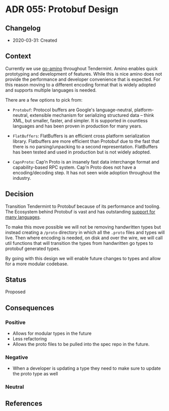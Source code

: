# ADR 055: Protobuf Design

## Changelog

- 2020-03-31: Created

## Context

Currently we use [go-amino](https://github.com/tendermint/go-amino) throughout Tendermint. Amino enables quick prototyping and development of features. While this is nice amino does not provide the performance and developer convenience that is expected. For this reason moving to a different encoding format that is widely adopted and supports multiple languages is needed.

There are a few options to pick from:

- `Protobuf`: Protocol buffers are Google's language-neutral, platform-neutral, extensible mechanism for serializing structured data – think XML, but smaller, faster, and simpler. It is supported in countless languages and has been proven in production for many years.

- `FlatBuffers`: FlatBuffers is an efficient cross platform serialization library. Flatbuffers are more efficient than Protobuf due to the fast that there is no parsing/unpacking to a second representation. FlatBuffers has been tested and used in production but is not widely adopted.

- `CapnProto`: Cap’n Proto is an insanely fast data interchange format and capability-based RPC system. Cap'n Proto does not have a encoding/decoding step. It has not seen wide adoption throughout the industry.

## Decision

Transition Tendermint to Protobuf because of its performance and tooling. The Ecosystem behind Protobuf is vast and has outstanding [support for many languages](https://developers.google.com/protocol-buffers/docs/tutorials).

To make this move possible we will not be removing handwritten types but instead creating a `/proto` directory in which all the `.proto` files and types will live. Then where encoding is needed, on disk and over the wire, we will call util functions that will transition the types from handwritten go types to protobuf generated types.

By going with this design we will enable future changes to types and allow for a more modular codebase.

## Status

Proposed

## Consequences

### Positive

- Allows for modular types in the future
- Less refactoring
- Allows the proto files to be pulled into the spec repo in the future.

### Negative

- When a developer is updating a type they need to make sure to update the proto type as well

### Neutral

## References
